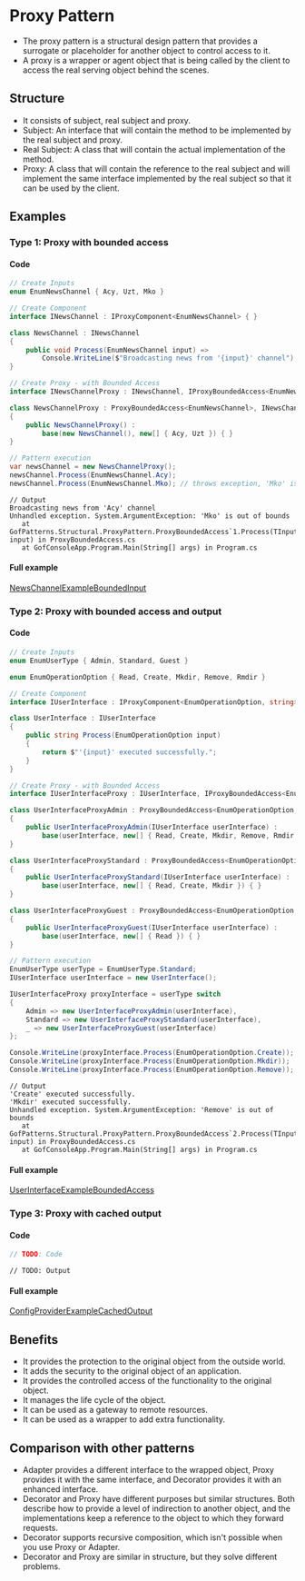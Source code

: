 ﻿
# Proxy Pattern

- The proxy pattern is a structural design pattern that provides a surrogate or placeholder for another object to control access to it.
- A proxy is a wrapper or agent object that is being called by the client to access the real serving object behind the scenes.

## Structure

- It consists of subject, real subject and proxy.
- Subject: An interface that will contain the method to be implemented by the real subject and proxy.
- Real Subject: A class that will contain the actual implementation of the method.
- Proxy: A class that will contain the reference to the real subject and will implement the same interface implemented by the real subject so that it can be used by the client.

## Examples

### Type 1: Proxy with bounded access

#### Code

```csharp
// Create Inputs
enum EnumNewsChannel { Acy, Uzt, Mko }

// Create Component
interface INewsChannel : IProxyComponent<EnumNewsChannel> { }

class NewsChannel : INewsChannel
{
    public void Process(EnumNewsChannel input) =>
        Console.WriteLine($"Broadcasting news from '{input}' channel");
}

// Create Proxy - with Bounded Access
interface INewsChannelProxy : INewsChannel, IProxyBoundedAccess<EnumNewsChannel> { }

class NewsChannelProxy : ProxyBoundedAccess<EnumNewsChannel>, INewsChannelProxy
{
    public NewsChannelProxy() :
        base(new NewsChannel(), new[] { Acy, Uzt }) { }
}

// Pattern execution
var newsChannel = new NewsChannelProxy();
newsChannel.Process(EnumNewsChannel.Acy);
newsChannel.Process(EnumNewsChannel.Mko); // throws exception, 'Mko' is out of bounds
```
```
// Output
Broadcasting news from 'Acy' channel
Unhandled exception. System.ArgumentException: 'Mko' is out of bounds
   at GofPatterns.Structural.ProxyPattern.ProxyBoundedAccess`1.Process(TInput input) in ProxyBoundedAccess.cs
   at GofConsoleApp.Program.Main(String[] args) in Program.cs

```

#### Full example

[NewsChannelExampleBoundedInput](./../../GofConsoleApp/Examples/Structural/ProxyPattern/NewsChannelExampleBoundedAccess.cs)


### Type 2: Proxy with bounded access and output

#### Code

```csharp
// Create Inputs
enum EnumUserType { Admin, Standard, Guest }

enum EnumOperationOption { Read, Create, Mkdir, Remove, Rmdir }

// Create Component
interface IUserInterface : IProxyComponent<EnumOperationOption, string> { }

class UserInterface : IUserInterface
{
    public string Process(EnumOperationOption input)
    {
        return $"'{input}' executed successfully.";
    }
}

// Create Proxy - with Bounded Access
interface IUserInterfaceProxy : IUserInterface, IProxyBoundedAccess<EnumOperationOption, string> { }

class UserInterfaceProxyAdmin : ProxyBoundedAccess<EnumOperationOption, string>, IUserInterfaceProxy
{
    public UserInterfaceProxyAdmin(IUserInterface userInterface) :
        base(userInterface, new[] { Read, Create, Mkdir, Remove, Rmdir }) { }
}

class UserInterfaceProxyStandard : ProxyBoundedAccess<EnumOperationOption, string>, IUserInterfaceProxy
{
    public UserInterfaceProxyStandard(IUserInterface userInterface) : 
        base(userInterface, new[] { Read, Create, Mkdir }) { }
}

class UserInterfaceProxyGuest : ProxyBoundedAccess<EnumOperationOption, string>, IUserInterfaceProxy
{
    public UserInterfaceProxyGuest(IUserInterface userInterface) :
        base(userInterface, new[] { Read }) { }
}

// Pattern execution
EnumUserType userType = EnumUserType.Standard;
IUserInterface userInterface = new UserInterface();

IUserInterfaceProxy proxyInterface = userType switch
{
    Admin => new UserInterfaceProxyAdmin(userInterface),
    Standard => new UserInterfaceProxyStandard(userInterface),
    _ => new UserInterfaceProxyGuest(userInterface)
};

Console.WriteLine(proxyInterface.Process(EnumOperationOption.Create));
Console.WriteLine(proxyInterface.Process(EnumOperationOption.Mkdir));
Console.WriteLine(proxyInterface.Process(EnumOperationOption.Remove));
```
```
// Output
'Create' executed successfully.
'Mkdir' executed successfully.
Unhandled exception. System.ArgumentException: 'Remove' is out of bounds
   at GofPatterns.Structural.ProxyPattern.ProxyBoundedAccess`2.Process(TInput input) in ProxyBoundedAccess.cs
   at GofConsoleApp.Program.Main(String[] args) in Program.cs

```

#### Full example

[UserInterfaceExampleBoundedAccess](./../../GofConsoleApp/Examples/Structural/ProxyPattern/UserInterfaceExampleBoundedAccess.cs)


### Type 3: Proxy with cached output

#### Code

```csharp
// TODO: Code
```
```
// TODO: Output
```

#### Full example

[ConfigProviderExampleCachedOutput](./../../GofConsoleApp/Examples/Structural/ProxyPattern/ConfigProviderExampleCachedOutput.cs)


## Benefits

- It provides the protection to the original object from the outside world.
- It adds the security to the original object of an application.
- It provides the controlled access of the functionality to the original object.
- It manages the life cycle of the object.
- It can be used as a gateway to remote resources.
- It can be used as a wrapper to add extra functionality.

## Comparison with other patterns

- Adapter provides a different interface to the wrapped object, Proxy provides it with the same interface, and Decorator provides it with an enhanced interface.
- Decorator and Proxy have different purposes but similar structures. Both describe how to provide a level of indirection to another object, and the implementations keep a reference to the object to which they forward requests.
- Decorator supports recursive composition, which isn't possible when you use Proxy or Adapter.
- Decorator and Proxy are similar in structure, but they solve different problems.

